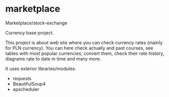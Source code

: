 # marketplace
Marketplace/stock-exchange

Currency base project.

This project is about web site where you can check currency rates (mainly for PLN currency).
You can here check actually and past courses, see tables with most popular currencies, convert them,
check their rate history, diagrams rate to date in time and many more.

It uses exterior libraries/modules:
  - requests
  - BeautifulSoup4
  - apscheduler
  
